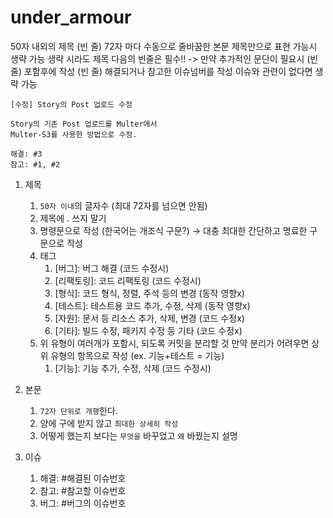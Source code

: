 # under_armour


50자 내외의 제목
    (빈 줄)
    72자 마다 수동으로 줄바꿈한 본문
    제목만으로 표현 가능시 생략 가능
    생략 시라도 제목 다음의 빈줄은 필수!!
    -> 만약 추가적인 문단이 필요시 (빈 줄) 포함후에 작성
    (빈 줄)
    해결되거나 참고한 이슈넘버를 작성
    이슈와 관련이 없다면 생략 가능

    [수정] Story의 Post 업로드 수정
    
    Story의 기존 Post 업로드를 Multer에서
    Multer-S3를 사용한 방법으로 수정.
    
    해결: #3
    참고: #1, #2

1. 제목
    1. `50자 이내`의 글자수 (최대 72자를 넘으면 안됨)
    2. 제목에 . 쓰지 말기
    3. 명령문으로 작성 (한국어는 개조식 구문?)
    → 대충 최대한 간단하고 명료한 구문으로 작성
    4. 태그
        1. [버그]: 버그 해결 (코드 수정시)
        2. [리팩토링]: 코드 리팩토링 (코드 수정시)
        3. [형식]: 코드 형식, 정렬, 주석 등의 변경 (동작 영향x)
        4. [테스트]: 테스트용 코드 추가, 수정, 삭제 (동작 영향x)
        5. [자원]: 문서 등 리소스 추가, 삭제, 변경 (코드 수정x)
        6. [기타]: 빌드 수정, 패키지 수정 등 기타 (코드 수정x)
    5. 위 유형이 여러개가 포함시, 되도록 커밋을 분리할 것
    만약 분리가 어려우면 상위 유형의 항목으로 작성
    (ex. 기능+테스트 = 기능)
        1. [기능]: 기능 추가, 수정, 삭제 (코드 수정시)
2. 본문
    1. `72자 단위로 개행`한다.
    2. 양에 구에 받지 않고 `최대한 상세히 작성`
    3. 어떻게 했는지 보다는 `무엇을` 바꾸었고 `왜` 바꿨는지 설명

3. 이슈
    1. 해결: #해결된 이슈번호
    2. 참고: #참고할 이슈번호
    3. 버그: #버그의 이슈번호
